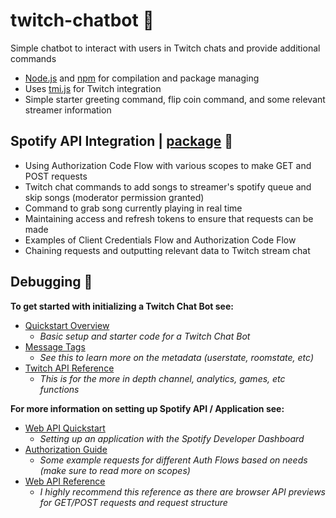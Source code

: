 #  twitch-chatbot 🤖
Simple chatbot to interact with users in Twitch chats and provide additional commands
- [Node.js](https://nodejs.org/en/) and [npm](https://www.npmjs.com/) for compilation and package managing
- Uses [tmi.js](https://github.com/tmijs/tmi.js) for Twitch integration
- Simple starter greeting command, flip coin command, and some relevant streamer information

##  Spotify API Integration | [package](https://www.npmjs.com/package/spotify-web-api-node) 🎵
- Using Authorization Code Flow with various scopes to make GET and POST requests
- Twitch chat commands to add songs to streamer's spotify queue and skip songs (moderator permission granted)
- Command to grab song currently playing in real time
- Maintaining access and refresh tokens to ensure that requests can be made
- Examples of Client Credentials Flow and Authorization Code Flow
- Chaining requests and outputting relevant data to Twitch stream chat

##  Debugging 🔎
**To get started with initializing a Twitch Chat Bot see:**
- [Quickstart Overview](https://dev.twitch.tv/docs/irc)
    - *Basic setup and starter code for a Twitch Chat Bot*
- [Message Tags](https://dev.twitch.tv/docs/irc/tags)
    - *See this to learn more on the metadata (userstate, roomstate, etc)*
- [Twitch API Reference](https://dev.twitch.tv/docs/api/reference)
    - *This is for the more in depth channel, analytics, games, etc functions*

**For more information on setting up Spotify API / Application see:**
- [Web API Quickstart](https://developer.spotify.com/documentation/web-api/quick-start/)
    - *Setting up an application with the Spotify Developer Dashboard*
- [Authorization Guide](https://developer.spotify.com/documentation/general/guides/authorization-guide/#authorization-code-flow)
    - *Some example requests for different Auth Flows based on needs (make sure to read more on scopes)*
- [Web API Reference](https://developer.spotify.com/documentation/web-api/reference/)
    - *I highly recommend this reference as there are browser API previews for GET/POST requests and request structure*

